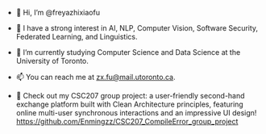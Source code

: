 
- 👋 Hi, I’m @freyazhixiaofu
- 👀 I have a strong interest in AI, NLP, Computer Vision, Software Security, Federated Learning, and Linguistics.
- 🌱 I’m currently studying Computer Science and Data Science at the University of Toronto.
- 📫 You can reach me at zx.fu@mail.utoronto.ca.

- 🔗 Check out my CSC207 group project: a user-friendly second-hand exchange platform built with Clean Architecture principles, featuring online multi-user synchronous interactions and an impressive UI design!
https://github.com/Enmingzz/CSC207_CompileError_group_project

<!---
freyazhixiaofu/freyazhixiaofu is a ✨ special ✨ repository because its `README.md` (this file) appears on your GitHub profile.
You can click the Preview link to take a look at your changes.
--->
